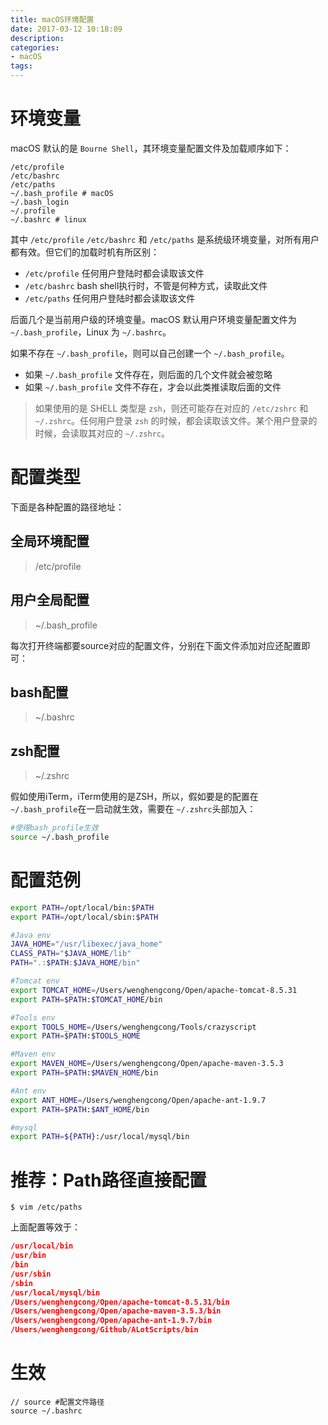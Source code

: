 ```yaml
---
title: macOS环境配置
date: 2017-03-12 10:18:09
description:
categories:
- macOS
tags:
---
```




# 环境变量

macOS 默认的是 `Bourne Shell`，其环境变量配置文件及加载顺序如下：

```
/etc/profile
/etc/bashrc
/etc/paths 
~/.bash_profile # macOS
~/.bash_login 
~/.profile 
~/.bashrc # linux
```

其中 `/etc/profile` `/etc/bashrc` 和 `/etc/paths` 是系统级环境变量，对所有用户都有效。但它们的加载时机有所区别：

- `/etc/profile` 任何用户登陆时都会读取该文件
- `/etc/bashrc` bash shell执行时，不管是何种方式，读取此文件
- `/etc/paths` 任何用户登陆时都会读取该文件

后面几个是当前用户级的环境变量。macOS 默认用户环境变量配置文件为 `~/.bash_profile`，Linux 为 `~/.bashrc`。

如果不存在 `~/.bash_profile`，则可以自己创建一个 `~/.bash_profile`。

- 如果 `~/.bash_profile` 文件存在，则后面的几个文件就会被忽略
- 如果 `~/.bash_profile` 文件不存在，才会以此类推读取后面的文件

> 如果使用的是 SHELL 类型是 `zsh`，则还可能存在对应的 `/etc/zshrc` 和 `~/.zshrc`。任何用户登录 `zsh` 的时候，都会读取该文件。某个用户登录的时候，会读取其对应的 `~/.zshrc`。





# 配置类型

下面是各种配置的路径地址：

 ## 全局环境配置

> /etc/profile



## 用户全局配置

> ~/.bash_profile



每次打开终端都要source对应的配置文件，分别在下面文件添加对应还配置即可： 

## bash配置

> ~/.bashrc

 

## zsh配置

>  ~/.zshrc

假如使用iTerm，iTerm使用的是ZSH，所以，假如要是的配置在`~/.bash_profile`在一启动就生效，需要在 `~/.zshrc`头部加入：

```sh
#使得bash_profile生效
source ~/.bash_profile
```



# 配置范例

```sh
export PATH=/opt/local/bin:$PATH
export PATH=/opt/local/sbin:$PATH

#Java env
JAVA_HOME="/usr/libexec/java_home"
CLASS_PATH="$JAVA_HOME/lib"
PATH=".:$PATH:$JAVA_HOME/bin"

#Tomcat env
export TOMCAT_HOME=/Users/wenghengcong/Open/apache-tomcat-8.5.31
export PATH=$PATH:$TOMCAT_HOME/bin

#Tools env
export TOOLS_HOME=/Users/wenghengcong/Tools/crazyscript
export PATH=$PATH:$TOOLS_HOME

#Maven env
export MAVEN_HOME=/Users/wenghengcong/Open/apache-maven-3.5.3
export PATH=$PATH:$MAVEN_HOME/bin

#Ant env
export ANT_HOME=/Users/wenghengcong/Open/apache-ant-1.9.7
export PATH=$PATH:$ANT_HOME/bin

#mysql
export PATH=${PATH}:/usr/local/mysql/bin
```



# 推荐：Path路径直接配置

```
$ vim /etc/paths
```

上面配置等效于：

```json
/usr/local/bin
/usr/bin
/bin
/usr/sbin
/sbin
/usr/local/mysql/bin
/Users/wenghengcong/Open/apache-tomcat-8.5.31/bin
/Users/wenghengcong/Open/apache-maven-3.5.3/bin
/Users/wenghengcong/Open/apache-ant-1.9.7/bin
/Users/wenghengcong/Github/ALotScripts/bin
```



# 生效

```Sh
// source #配置文件路径
source ~/.bashrc	
```

